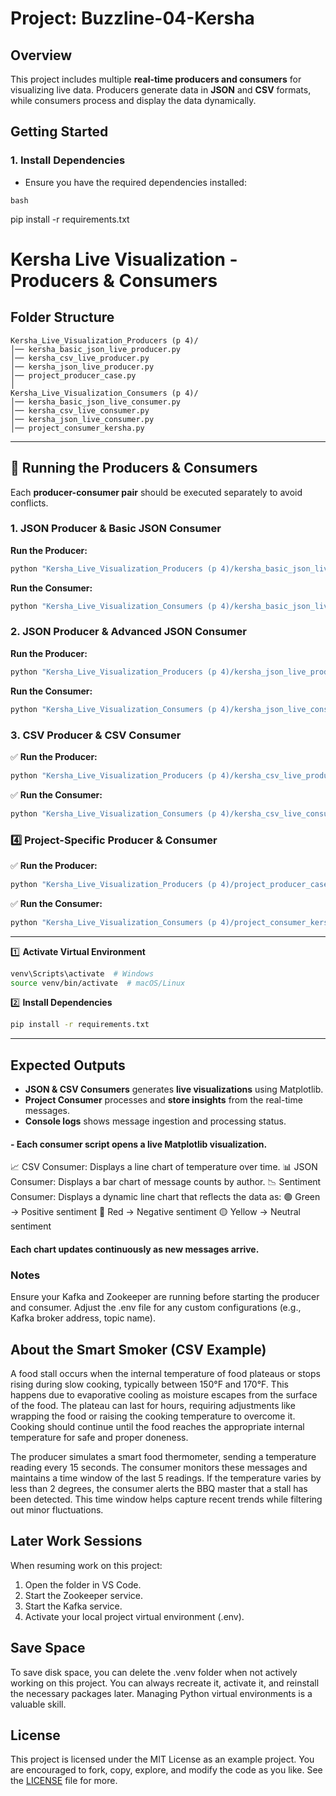 # Project: Buzzline-04-Kersha

##  Overview
This project includes multiple **real-time producers and consumers** for visualizing live data. Producers generate data in **JSON** and **CSV** formats, while consumers process and display the data dynamically.


## Getting Started
### 1️.  Install Dependencies
- Ensure you have the required dependencies installed:

```bash```

pip install -r requirements.txt

#  Kersha Live Visualization - Producers & Consumers

##  Folder Structure
```
Kersha_Live_Visualization_Producers (p 4)/
│── kersha_basic_json_live_producer.py
│── kersha_csv_live_producer.py
│── kersha_json_live_producer.py
│── project_producer_case.py
│
Kersha_Live_Visualization_Consumers (p 4)/
│── kersha_basic_json_live_consumer.py
│── kersha_csv_live_consumer.py
│── kersha_json_live_consumer.py
│── project_consumer_kersha.py
```

---
## 🔹 Running the Producers & Consumers
Each **producer-consumer pair** should be executed separately to avoid conflicts.

### **1️. JSON Producer & Basic JSON Consumer**
 **Run the Producer:**
```sh
python "Kersha_Live_Visualization_Producers (p 4)/kersha_basic_json_live_producer.py"
```
 **Run the Consumer:**
```sh
python "Kersha_Live_Visualization_Consumers (p 4)/kersha_basic_json_live_consumer.py"
```

### **2️. JSON Producer & Advanced JSON Consumer**
 **Run the Producer:**
```sh
python "Kersha_Live_Visualization_Producers (p 4)/kersha_json_live_producer.py"
```
 **Run the Consumer:**
```sh
python "Kersha_Live_Visualization_Consumers (p 4)/kersha_json_live_consumer.py"
```

### **3️. CSV Producer & CSV Consumer**
✅ **Run the Producer:**
```sh
python "Kersha_Live_Visualization_Producers (p 4)/kersha_csv_live_producer.py"
```
✅ **Run the Consumer:**
```sh
python "Kersha_Live_Visualization_Consumers (p 4)/kersha_csv_live_consumer.py"
```

### **4️⃣ Project-Specific Producer & Consumer**
✅ **Run the Producer:**
```sh
python "Kersha_Live_Visualization_Producers (p 4)/project_producer_case.py"
```
✅ **Run the Consumer:**
```sh
python "Kersha_Live_Visualization_Consumers (p 4)/project_consumer_kersha.py"
```

---

1️⃣ **Activate Virtual Environment**
```sh
venv\Scripts\activate  # Windows
source venv/bin/activate  # macOS/Linux
```

2️⃣ **Install Dependencies**
```sh
pip install -r requirements.txt
```

---
## **Expected Outputs**
- **JSON & CSV Consumers** generates **live visualizations** using Matplotlib.
- **Project Consumer** processes and **store insights** from the real-time messages.
- **Console logs** shows message ingestion and processing status.


#### - Each consumer script opens a live Matplotlib visualization.

📈 CSV Consumer: Displays a line chart of temperature over time.
📊 JSON Consumer: Displays a bar chart of message counts by author.
📉 Sentiment Consumer: Displays a dynamic line chart that reflects the data as:
🟢 Green → Positive sentiment
🔴 Red → Negative sentiment
🟡 Yellow → Neutral sentiment
#### Each chart updates continuously as new messages arrive.


### Notes
Ensure your Kafka and Zookeeper are running before starting the producer and consumer.
Adjust the .env file for any custom configurations (e.g., Kafka broker address, topic name).


## About the Smart Smoker (CSV Example)

A food stall occurs when the internal temperature of food plateaus or 
stops rising during slow cooking, typically between 150°F and 170°F. 
This happens due to evaporative cooling as moisture escapes from the 
surface of the food. The plateau can last for hours, requiring 
adjustments like wrapping the food or raising the cooking temperature to 
overcome it. Cooking should continue until the food reaches the 
appropriate internal temperature for safe and proper doneness.

The producer simulates a smart food thermometer, sending a temperature 
reading every 15 seconds. The consumer monitors these messages and 
maintains a time window of the last 5 readings. 
If the temperature varies by less than 2 degrees, the consumer alerts 
the BBQ master that a stall has been detected. This time window helps 
capture recent trends while filtering out minor fluctuations.

## Later Work Sessions
When resuming work on this project:
1. Open the folder in VS Code. 
2. Start the Zookeeper service.
3. Start the Kafka service.
4. Activate your local project virtual environment (.env).

## Save Space
To save disk space, you can delete the .venv folder when not actively working on this project.
You can always recreate it, activate it, and reinstall the necessary packages later. 
Managing Python virtual environments is a valuable skill. 

## License
This project is licensed under the MIT License as an example project. 
You are encouraged to fork, copy, explore, and modify the code as you like. 
See the [LICENSE](LICENSE.txt) file for more.

